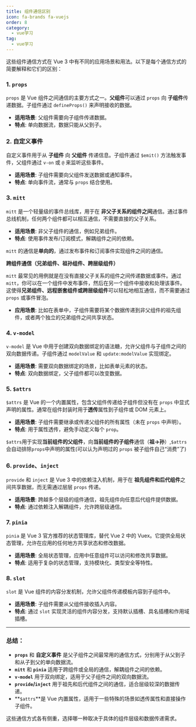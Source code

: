 ```yaml
---
title: 组件通信区别
icon: fa-brands fa-vuejs
order: 8
category:
  - vue学习
tag:
  - vue学习
---
```







这些组件通信方式在 Vue 3 中有不同的应用场景和用法。以下是每个通信方式的简要解释和它们的区别：

### 1. **`props`**
`props` 是 Vue 组件之间通信的主要方式之一。**父组件**可以通过 `props` 向 **子组件**传递数据。子组件通过 `defineProps()` 来声明接收的数据。

- **适用场景**: 父组件需要向子组件传递数据。
- **特点**: 单向数据流，数据只能从父到子。

### 2. **自定义事件**
自定义事件用于从 **子组件** 向 **父组件** 传递信息。子组件通过 `$emit()` 方法触发事件，父组件通过 `v-on` 或 `@` 来监听这些事件。

- **适用场景**: 子组件需要向父组件发送数据或通知事件。
- **特点**: 单向事件流，通常与 `props` 结合使用。

### 3. **`mitt`**
`mitt` 是一个轻量级的事件总线库，用于在 **非父子关系的组件之间**通信。通过事件总线机制，任何两个组件都可以相互通信，不需要直接的父子关系。

- **适用场景**: 非父子组件的通信，例如兄弟组件。
- **特点**: 使用事件发布/订阅模式，解耦组件之间的依赖。

`mitt` 的通信是**单向的**，通过发布事件和订阅事件实现组件之间的通信。



**跨组件通信（兄弟组件、祖孙组件、跨层级组件）**

`mitt` 最常见的用例就是在没有直接父子关系的组件之间传递数据或事件。通过 `mitt`，你可以在一个组件中发布事件，然后在另一个组件中接收和处理该事件。这使得**兄弟组件、远程嵌套组件或跨层级组件**可以轻松地相互通信，而不需要通过 `props` 或事件冒泡。

- **应用场景**: 比如在表单中，子组件需要将某个数据传递到非父组件的祖先组件，或者两个独立的兄弟组件之间共享状态。

### 4. **`v-model`**
`v-model` 是 Vue 中用于创建双向数据绑定的语法糖，允许父组件与子组件之间的双向数据传递。子组件通过 `modelValue` 和 `update:modelValue` 实现绑定。

- **适用场景**: 需要双向数据绑定的场景，比如表单元素的状态。
- **特点**: 双向数据绑定，父子组件都可以改变数据。

### 5. **`$attrs`**
`$attrs` 是 Vue 的一个内置属性，包含父组件传递给子组件但没有在 `props` 中显式声明的属性。通常在组件封装时用于**透传**属性到子组件或 DOM 元素上。

- **适用场景**: 子组件需要继承或传递父组件的所有属性（未在 `props` 中声明）。
- **特点**: 用于属性透传，避免手动定义每个 `prop`。

`$attrs`用于实现**当前组件的父组件**，向**当前组件的子组件**通信（**祖→孙**）,`$attrs`会自动排除`props`中声明的属性(可以认为声明过的 `props` 被子组件自己“消费”了)

### 6. **`provide`、`inject`**
`provide` 和 `inject` 是 Vue 3 中的依赖注入机制，用于在 **祖先组件和后代组件**之间共享数据，而无需通过层层 `props` 传递。

- **适用场景**: 跨越多个层级的组件通信，祖先组件向任意后代组件提供数据。
- **特点**: 通过依赖注入解耦组件，允许跨层级通信。

### 7. **`pinia`**
`pinia` 是 Vue 3 官方推荐的状态管理库，替代 Vue 2 中的 Vuex。它提供全局状态管理，允许在应用的任何地方共享状态和修改数据。

- **适用场景**: 全局状态管理，应用中任意组件可以访问和修改共享数据。
- **特点**: 适用于复杂的状态管理，支持模块化、类型安全等特性。

### 8. **`slot`**
`slot` 是 Vue 组件的内容分发机制，允许父组件传递模板内容到子组件中。

- **适用场景**: 子组件需要从父组件接收插入内容。
- **特点**: 通过 `slot` 实现灵活的组件内容分发，支持默认插槽、具名插槽和作用域插槽。

---

### 总结：
- **`props`** 和 **自定义事件** 是父子组件之间最常用的通信方式，分别用于从父到子和从子到父的单向数据流。
- **`mitt`** 和 **`pinia`** 适用于跨组件或全局的通信，解耦组件之间的依赖。
- **`v-model`** 用于双向绑定，适用于父子组件之间的双向数据流。
- **`provide`/`inject`** 用于祖先和后代组件之间的通信，适合层级较深的数据传递。
- **`$attrs`**是 Vue 内置属性，适用于一些特殊的场景如透传属性和直接操作子组件。

这些通信方式各有侧重，选择哪一种取决于具体的组件层级和数据传递需求。